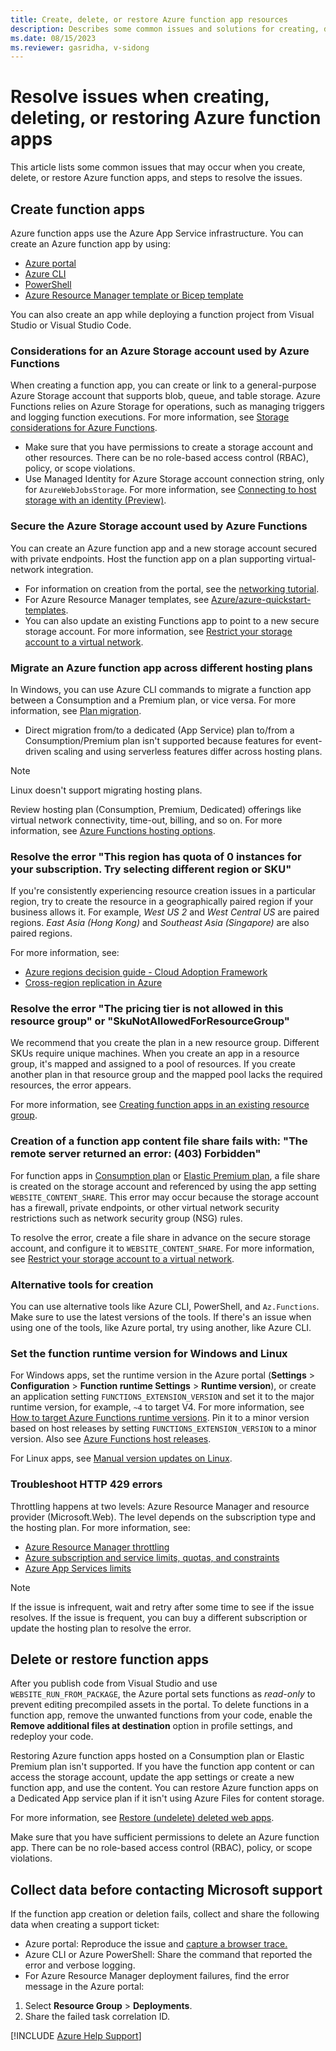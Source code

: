 ```yaml
---
title: Create, delete, or restore Azure function app resources
description: Describes some common issues and solutions for creating, deleting, or restoring Azure function apps.
ms.date: 08/15/2023
ms.reviewer: gasridha, v-sidong
---
```

# Resolve issues when creating, deleting, or restoring Azure function apps

This article lists some common issues that may occur when you create, delete, or restore Azure function apps, and steps to resolve the issues.

## Create function apps

Azure function apps use the Azure App Service infrastructure. You can create an Azure function app by using:

- [Azure portal](/azure/azure-functions/functions-create-function-app-portal)
- [Azure CLI](/azure/azure-functions/functions-create-first-azure-function-azure-cli#create-a-function-app)
- [PowerShell](/powershell/module/az.functions/)
- [Azure Resource Manager template or Bicep template](/azure/azure-functions/functions-infrastructure-as-code)

You can also create an app while deploying a function project from Visual Studio or Visual Studio Code.

### Considerations for an Azure Storage account used by Azure Functions

When creating a function app, you can create or link to a general-purpose Azure Storage account that supports blob, queue, and table storage. Azure Functions relies on Azure Storage for operations, such as managing triggers and logging function executions. For more information, see [Storage considerations for Azure Functions](/azure/azure-functions/storage-considerations).

- Make sure that you have permissions to create a storage account and other resources. There can be no role-based access control (RBAC), policy, or scope violations.
- Use Managed Identity for Azure Storage account connection string, only for `AzureWebJobsStorage`. For more information, see [Connecting to host storage with an identity (Preview)](/azure/azure-functions/functions-reference#connecting-to-host-storage-with-an-identity-preview).

### Secure the Azure Storage account used by Azure Functions

You can create an Azure function app and a new storage account secured with private endpoints. Host the function app on a plan supporting virtual-network integration.

- For information on creation from the portal, see the [networking tutorial](/azure/azure-functions/functions-create-vnet).
- For Azure Resource Manager templates, see [Azure/azure-quickstart-templates](https://github.com/Azure/azure-quickstart-templates/tree/master/quickstarts/microsoft.web/function-app-storage-private-endpoints).
- You can also update an existing Functions app to point to a new secure storage account. For more information, see [Restrict your storage account to a virtual network](/azure/azure-functions/configure-networking-how-to#restrict-your-storage-account-to-a-virtual-network).

### Migrate an Azure function app across different hosting plans

In Windows, you can use Azure CLI commands to migrate a function app between a Consumption and a Premium plan, or vice versa. For more information, see [Plan migration](/azure/azure-functions/functions-how-to-use-azure-function-app-settings#plan-migration).

- Direct migration from/to a dedicated (App Service) plan to/from a Consumption/Premium plan isn't supported because features for event-driven scaling and using serverless features differ across hosting plans.

> [!NOTE]
> Linux doesn't support migrating hosting plans.

Review hosting plan (Consumption, Premium, Dedicated) offerings like virtual network connectivity, time-out, billing, and so on. For more information, see [Azure Functions hosting options](/azure/azure-functions/functions-scale).

### Resolve the error "This region has quota of 0 instances for your subscription. Try selecting different region or SKU"

If you're consistently experiencing resource creation issues in a particular region, try to create the resource in a geographically paired region if your business allows it. For example, *West US 2* and *West Central US* are paired regions. *East Asia (Hong Kong)* and *Southeast Asia (Singapore)* are also paired regions.

For more information, see:

- [Azure regions decision guide - Cloud Adoption Framework](/azure/cloud-adoption-framework/migrate/azure-best-practices/multiple-regions)
- [Cross-region replication in Azure](/azure/availability-zones/cross-region-replication-azure#azure-cross-region-replication-pairings-for-all-geographies)

### Resolve the error "The pricing tier is not allowed in this resource group" or "SkuNotAllowedForResourceGroup"

We recommend that you create the plan in a new resource group. Different SKUs require unique machines. When you create an app in a resource group, it's mapped and assigned to a pool of resources. If you create another plan in that resource group and the mapped pool lacks the required resources, the error appears.

For more information, see [Creating function apps in an existing resource group](https://github.com/Azure/Azure-Functions/wiki/Creating-Function-Apps-in-an-existing-Resource-Group).

### Creation of a function app content file share fails with: "The remote server returned an error: (403) Forbidden"

For function apps in [Consumption plan](/azure/azure-functions/consumption-plan) or [Elastic Premium plan](/azure/azure-functions/functions-premium-plan), a file share is created on the storage account and referenced by using the app setting `WEBSITE_CONTENT_SHARE`. This error may occur because the storage account has a firewall, private endpoints, or other virtual network security restrictions such as network security group (NSG) rules.

To resolve the error, create a file share in advance on the secure storage account, and configure it to `WEBSITE_CONTENT_SHARE`. For more information, see [Restrict your storage account to a virtual network](/azure/azure-functions/configure-networking-how-to#restrict-your-storage-account-to-a-virtual-network).

### Alternative tools for creation

You can use alternative tools like Azure CLI, PowerShell, and `Az.Functions`. Make sure to use the latest versions of the tools. If there's an issue when using one of the tools, like Azure portal, try using another, like Azure CLI.

### Set the function runtime version for Windows and Linux

For Windows apps, set the runtime version in the Azure portal (**Settings** > **Configuration** > **Function runtime Settings** > **Runtime version**), or create an application setting `FUNCTIONS_EXTENSION_VERSION` and set it to the major runtime version, for example, `~4` to target V4. For more information, see [How to target Azure Functions runtime versions](/azure/azure-functions/set-runtime-version). Pin it to a minor version based on host releases by setting `FUNCTIONS_EXTENSION_VERSION` to a minor version. Also see [Azure Functions host releases](https://github.com/Azure/azure-functions-host/releases).

For Linux apps, see [Manual version updates on Linux](/azure/azure-functions/set-runtime-version#manual-version-updates-on-linux).

### Troubleshoot HTTP 429 errors

Throttling happens at two levels: Azure Resource Manager and resource provider (Microsoft.Web). The level depends on the subscription type and the hosting plan.
For more information, see:

- [Azure Resource Manager throttling](/azure/azure-resource-manager/management/request-limits-and-throttling)
- [Azure subscription and service limits, quotas, and constraints](/azure/azure-resource-manager/management/azure-subscription-service-limits#azure-functions-limits)
- [Azure App Services limits](/azure/azure-resource-manager/management/azure-subscription-service-limits#app-service-limits)

> [!NOTE]
> If the issue is infrequent, wait and retry after some time to see if the issue resolves. If the issue is frequent, you can buy a different subscription or update the hosting plan to resolve the error.

## Delete or restore function apps

After you publish code from Visual Studio and use `WEBSITE_RUN_FROM_PACKAGE`, the Azure portal sets functions as *read-only* to prevent editing precompiled assets in the portal. To delete functions in a function app, remove the unwanted functions from your code, enable the **Remove additional files at destination** option in profile settings, and redeploy your code.

Restoring Azure function apps hosted on a Consumption plan or Elastic Premium plan isn't supported. If you have the function app content or can access the storage account, update the app settings or create a new function app, and use the content. You can restore Azure function apps on a Dedicated App service plan if it isn't using Azure Files for content storage.

For more information, see [Restore (undelete) deleted web apps](https://techcommunity.microsoft.com/t5/apps-on-azure-blog/restore-undelete-deleted-web-apps/ba-p/2922088).

Make sure that you have sufficient permissions to delete an Azure function app. There can be no role-based access control (RBAC), policy, or scope violations.

## Collect data before contacting Microsoft support

If the function app creation or deletion fails, collect and share the following data when creating a support ticket:

- Azure portal: Reproduce the issue and [capture a browser trace.](/azure/azure-portal/capture-browser-trace)
- Azure CLI or Azure PowerShell: Share the command that reported the error and verbose logging.
- For Azure Resource Manager deployment failures, find the error message in the Azure portal:

1. Select **Resource Group** > **Deployments**.
1. Share the failed task correlation ID.

[!INCLUDE [Azure Help Support](../../../includes/azure-help-support.md)]
